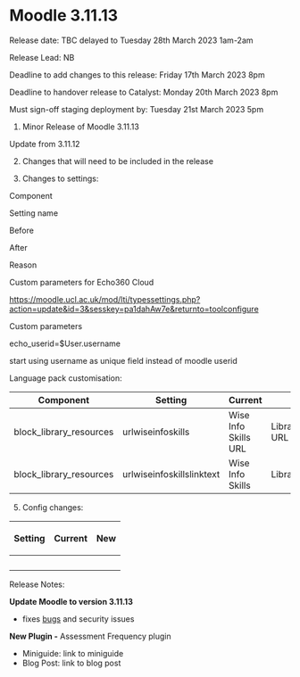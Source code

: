 # Moodle 3.11.13

Release date: TBC delayed to Tuesday 28th March 2023 1am-2am

Release Lead: NB

Deadline to add changes to this release: Friday 17th March 2023 8pm

Deadline to handover release to Catalyst: Monday 20th March 2023 8pm

Must sign-off staging deployment by: Tuesday 21st March 2023 5pm

1) Minor Release of Moodle 3.11.13

Update from 3.11.12

2) Changes that will need to be included in the release

4) Changes to settings:

Component

Setting name

Before

After

Reason

Custom parameters for Echo360 Cloud

<https://moodle.ucl.ac.uk/mod/lti/typessettings.php?action=update&id=3&sesskey=pa1dahAw7e&returnto=toolconfigure>

Custom parameters

echo\_userid=$User.username

start using username as unique field instead of moodle userid

Language pack customisation:

| Component                 | Setting                   | Current              | New                   |
|---------------------------|---------------------------|----------------------|-----------------------|
| block\_library\_resources | urlwiseinfoskills         | Wise Info Skills URL | LibrarySkills@UCL URL |
| block\_library\_resources | urlwiseinfoskillslinktext | Wise Info Skills     | LibrarySkills@UCL     |

5) Config changes:

<table>
<thead>
<tr class="header">
<th><p>Setting</p></th>
<th><p>Current</p></th>
<th><div class="content-wrapper">
<p>New</p>
</div></th>
</tr>
</thead>
<tbody>
<tr class="odd">
<td><br />
</td>
<td><br />
</td>
<td><br />
</td>
</tr>
</tbody>
</table>

Release Notes:

**Update Moodle to version 3.11.13**

-   fixes [bugs](https://moodledev.io/general/releases/3.11/3.11.13) and security issues

**New Plugin -** Assessment Frequency plugin

-   Miniguide: link to miniguide
-   Blog Post: link to blog post

